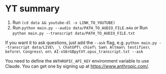 # YT summary

1. Run `(cd data && youtube-dl -x LINK_TO_YOUTUBE)`
2. Run `python main.py --audio data/PATH_TO_AUDIO_FILE.m4a` _or_ Run `python main.py --transcript data/PATH_TO_AUDIO_FILE.txt`

If you want it to ask questions, just add the `--ask` flag, e.g. `python main.py --transcript data/LIVE\ _\ ChatGPT\ chief\ Sam\ Altman\ testifies\ before\ Congress\ on\ AI-xS6rGBpytVY.opus_transcript.txt --ask`

You need to define the `ANTHROPIC_API_KEY` environment variable to use Claude. You can get one by signing up at https://www.anthropic.com/.